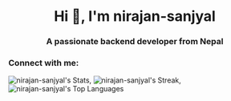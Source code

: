 <h1 align="center">Hi 👋, I'm nirajan-sanjyal</h1>
<h3 align="center">A passionate backend developer from Nepal</h3>

<h3 align="left">Connect with me:</h3>
<p align="left">
</p>

![nirajan-sanjyal's Stats](https://github-readme-stats.vercel.app/api?username=nirajan-sanjyal&theme=vue-dark&show_icons=true&hide_border=true&count_private=true),
![nirajan-sanjyal's Streak](https://github-readme-streak-stats.herokuapp.com/?user=nirajan-sanjyal&theme=vue-dark&hide_border=true),
![nirajan-sanjyal's Top Languages](https://github-readme-stats.vercel.app/api/top-langs/?username=nirajan-sanjyal&theme=vue-dark&show_icons=true&hide_border=true&layout=compact)
